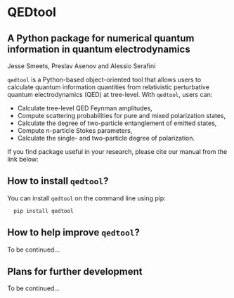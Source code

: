 # QEDtool

## A Python package for numerical quantum information in quantum electrodynamics

Jesse Smeets, Preslav Asenov and Alessio Serafini

`qedtool` is a Python-based object-oriented tool that allows users to calculate quantum information quantities from relativistic perturbative quantum electrodynamics (QED) at tree-level. With `qedtool`, users can:

* Calculate tree-level QED Feynman amplitudes,
* Compute scattering probabilities for pure and mixed polarization states,
* Calculate the degree of two-particle entanglement of emitted states,
* Compute n-particle Stokes parameters,
* Calculate the single- and two-particle degree of polarization.

If you find package useful in your research, please cite our manual from the link below:
<link>

## How to install `qedtool`?

You can install `qedtool` on the command line using pip:
```
  pip install qedtool
```

## How to help improve `qedtool`?

To be continued...

## Plans for further development

To be continued...
